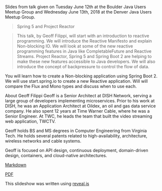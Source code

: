 # 

Slides from talk given on Tuesday June 12th at the Boulder Java Users Meetup Group and Wednesday June 13th, 2018 at the Denver Java Users Meetup Group.

> Spring 5 and Project Reactor

>This talk, by Geoff Filippi, will start with an introduction to reactive programming. We will introduce the Reactive Manifesto and explain Non-blocking IO. We will look at some of the new reactive programming features in Java like CompletableFuture and Reactive Streams. Project Reactor, Spring 5 and Spring Boot 2 are helping to make these new features accessible to Java developers. We will also introduce the concept of backpressure to control the flow of data.

You will learn how to create a Non-blocking application using Spring Boot 2. We will use start.spring.io to create a new Reactive application. Will will compare the Flux and Mono types and discuss when to use each.

About Geoff Filippi Geoff is a Senior Architect at DISH Network, serving a large group of developers implementing microservices. Prior to his work at DISH, he was an Application Architect at Oildex, an oil and gas data service company. He also spent 12 years at Time Warner Cable, where he was a Senior Engineer. At TWC, he leads the team that built the video streaming web application, TWCTV.

Geoff holds BS and MS degrees in Computer Engineering from Virginia Tech. He holds several patents related to high-availability, architecture, wireless networks and cable systems.

Geoff is focused on API design, continuous deployment, domain-driven design, containers, and cloud-native architectures.

[Markdown]('pres-spring-reactor.md')

[PDF]('pres-spring-reactor.pdf')

This slideshow was written using [reveal.js](https://github.com/hakimel/reveal.js)

